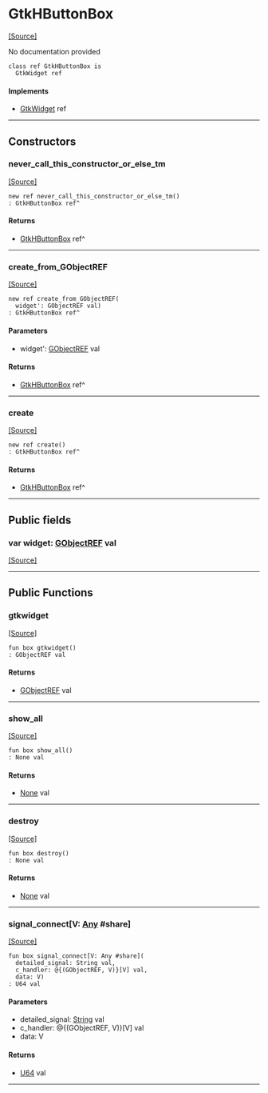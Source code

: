 # GtkHButtonBox
<span class="source-link">[[Source]](src/gtk3/GtkHButtonBox.md#L6)</span>

No documentation provided


```pony
class ref GtkHButtonBox is
  GtkWidget ref
```

#### Implements

* [GtkWidget](gtk3-GtkWidget.md) ref

---

## Constructors

### never_call_this_constructor_or_else_tm
<span class="source-link">[[Source]](src/gtk3/GtkHButtonBox.md#L13)</span>


```pony
new ref never_call_this_constructor_or_else_tm()
: GtkHButtonBox ref^
```

#### Returns

* [GtkHButtonBox](gtk3-GtkHButtonBox.md) ref^

---

### create_from_GObjectREF
<span class="source-link">[[Source]](src/gtk3/GtkHButtonBox.md#L16)</span>


```pony
new ref create_from_GObjectREF(
  widget': GObjectREF val)
: GtkHButtonBox ref^
```
#### Parameters

*   widget': [GObjectREF](gtk3-..-gobject-GObjectREF.md) val

#### Returns

* [GtkHButtonBox](gtk3-GtkHButtonBox.md) ref^

---

### create
<span class="source-link">[[Source]](src/gtk3/GtkHButtonBox.md#L20)</span>


```pony
new ref create()
: GtkHButtonBox ref^
```

#### Returns

* [GtkHButtonBox](gtk3-GtkHButtonBox.md) ref^

---

## Public fields

### var widget: [GObjectREF](gtk3-..-gobject-GObjectREF.md) val
<span class="source-link">[[Source]](src/gtk3/GtkHButtonBox.md#L10)</span>



---

## Public Functions

### gtkwidget
<span class="source-link">[[Source]](src/gtk3/GtkHButtonBox.md#L12)</span>


```pony
fun box gtkwidget()
: GObjectREF val
```

#### Returns

* [GObjectREF](gtk3-..-gobject-GObjectREF.md) val

---

### show_all
<span class="source-link">[[Source]](src/gtk3/GtkWidget.md#L4)</span>


```pony
fun box show_all()
: None val
```

#### Returns

* [None](builtin-None.md) val

---

### destroy
<span class="source-link">[[Source]](src/gtk3/GtkWidget.md#L7)</span>


```pony
fun box destroy()
: None val
```

#### Returns

* [None](builtin-None.md) val

---

### signal_connect\[V: [Any](builtin-Any.md) #share\]
<span class="source-link">[[Source]](src/gtk3/GtkWidget.md#L10)</span>


```pony
fun box signal_connect[V: Any #share](
  detailed_signal: String val,
  c_handler: @{(GObjectREF, V)}[V] val,
  data: V)
: U64 val
```
#### Parameters

*   detailed_signal: [String](builtin-String.md) val
*   c_handler: @{(GObjectREF, V)}[V] val
*   data: V

#### Returns

* [U64](builtin-U64.md) val

---

